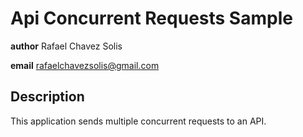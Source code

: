 # Api Concurrent Requests Sample


**author** Rafael Chavez Solis

**email** rafaelchavezsolis@gmail.com


## Description

This application sends multiple concurrent requests to an API.


